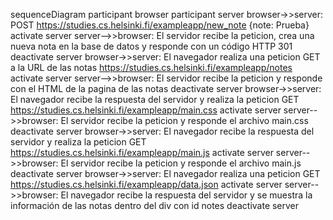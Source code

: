 sequenceDiagram
    participant browser
    participant server
    browser->>server: POST https://studies.cs.helsinki.fi/exampleapp/new_note {note: Prueba}
    activate server
    server-->>browser: El servidor recibe la peticion, crea una nueva nota en la base de datos y responde con un código HTTP 301
    deactivate server
    browser->>server: El navegador realiza una peticion GET a la URL de las notas https://studies.cs.helsinki.fi/exampleapp/notes
    activate server
    server-->>browser: El servidor recibe la peticion y responde con el HTML de la pagina de las notas
    deactivate server
    browser->>server: El navegador recibe la respuesta del servidor y realiza la peticion GET https://studies.cs.helsinki.fi/exampleapp/main.css
    activate server
    server-->>browser: El servidor recibe la peticion y responde el archivo main.css
    deactivate server
    browser->>server: El navegador recibe la respuesta del servidor y realiza la peticion GET https://studies.cs.helsinki.fi/exampleapp/main.js
    activate server
    server-->>browser: El servidor recibe la peticion y responde el archivo main.js
    deactivate server
    browser->>server: El navegador realiza una peticion GET https://studies.cs.helsinki.fi/exampleapp/data.json
    activate server
    server-->>browser: El navegador recibe la respuesta del servidor y se muestra la información de las notas dentro del div con id notes
    deactivate server